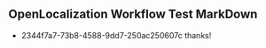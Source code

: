 ## OpenLocalization Workflow Test MarkDown
* 2344f7a7-73b8-4588-9dd7-250ac250607c thanks!

<!--HONumber=Jul16_HO4-->



